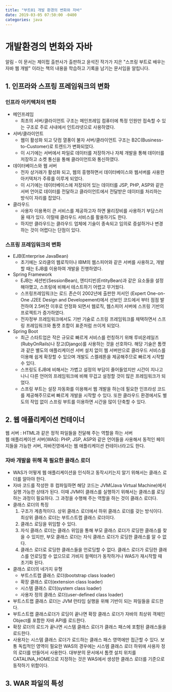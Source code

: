 ```yaml
---
title: "부트01 개발 환경의 변화와 자바"
date: 2019-03-05 07:50:00 -0400
categories: java
---
```


# 개발환경의 변화와 자바
알림 - 이 문서는 제이펍 출판사가 출판하고 윤석진 작가가 지은 "스프링 부트로 배우는 자바 웹 개발" 이라는 책의 내용을 학습하고 기록을 남기는 문서임을 알립니다.

## 1. 인프라와 스프링 프레임워크의 변화
 ### 인프라 아키텍처의 변화
  - 메인프레임
    - 최초의 서버/클라이언트 구조는 메인프레임 컴퓨터에 특정 인원만 접속할 수 있는 구조로 주로 사내에서 인트라넷으로 사용하였다.
  - 서버/클라이언트
    - 웹이 활성화 되고 닷컴 열풍이 불자 서버/클라이언트 구조는 B2C(Business-to-Customer)로 트렌드가 변화되었다.
    - 이 시기에는 서버에서 파일로 데이터를 저장하거나 자체 개발을 통해 데이터를 저장하고 소켓 통신을 통해 클라이언트와 통신하였다.
  - 데이터베이스와 웹 서버
    - 전자 상거래가 활성화 되고, 웹의 흥행하면서 데이터베이스와 웹서버를 사용한 아키텍처가 주류를 이루게 되었다.
    - 이 시기에는 데이터베이스에 저장되어 있는 데이터를 JSP, PHP, ASP와 같은 서버 언어로 데이터를 전달하고 클라이언트에서 전달받은 데이터를 처리하는 방식이 자리를 잡았다.
  - 클라우드
    - 사용자 이용폭이 큰 서비스를 제공하고자 하면 물리장비를 사용하기 부담스러울 때가 있다. 이럴때 클라우드 서비스를 활용하기도 한다.
    - 하지만 클라우드는 클라우드 업체에 기술이 종속되고 임의로 증설하거나 변경하는 것이 어렵다는 단점이 있다.
  
 ### 스프링 프레임워크의 변화
  - EJB(Enterprise JavaBean)
    - 초기에는 오라클의 웹로직이나 IBM의 웹스피어와 같은 서버를 사용하고, 개발할 때는 EJB를 이용하여 개발을 진행하였다.
  - Spring Framework
    - EJB는 세션빈(SessionBean), 엔티티빈(EntityBean)과 같은 요소들을 설정해야했고, 스프링에 비해서 테스트하기 어렵고 무거웠다.
    - 스프링프레임워크는 로드 존슨이 2002년에 출판한 저서인 (Expert One-on-One J2EE Design and Developement)에서 선보인 코드에서 부터 점점 발전하여 2.5버전 이후로 안정화 되면서 웹로직, 웹스피어 서버에 스프링 기반의 프로젝트가 증가하였다.
    - 전자정부 프레임워크에서도 기반 기술로 스프링 프레임워크를 채택하면서 스프링 프레임워크와 톰캣 조합이 표준처럼 쓰이게 되었다.
  - Spring Boot
    - 최근 스타트업은 작은 규모로 빠르게 서비스를 런칭하기 위해 루비온레일즈(RubyOnRails)나 장고(Django)를 사용하는 것을 선호하다. 해당 기술은 톰캣과 같은 별도의 애플리케이션 서버 설치 없이 웹 서버만으로 클라우드 서비스를 이용해 쉽게 확장할 수 있으며 개발도 스켈레톤을 제공해주므로 빠르게 시작할 수 있다.
    - 스프링도 EJB에 비해서는 가볍고 설정의 부담이 줄어들었지만 시간이 지나고 나니 다른 언어의 프레임워크에 비해 무겁고 설정할 것이 많은 프레임워크가 되었다.
    - 스프링 부트는 설장 자동화를 이용해서 웹 개발을 하는데 필요한 인프라성 코드를 제공해주므로써 빠르게 개발을 시작할 수 있다. 또한 클라우드 환경에서도 별도의 작업 없이 스프링 부트를 이용하면 시간을 많이 단축할 수 있다.
## 2. 웹 애플리케이션 컨테이너
웹 서버 : HTML과 같은 정적 파일들을 전달해 주는 역할을 하는 서버  
웹 애플리케이션 서버(WAS): PHP, JSP, ASP와 같은 언어들을 사용해서 동적인 페이지들을 가능한 서버, 자바진영에서는 웹 애플리케이션 컨테이너라고도 한다.
 ### 자바 개발을 위해 꼭 필요한 클래스 로더
   - WAS가 어떻게 웹 애플리케이션을 인식하고 동작시키는지 알기 위해서는 클래스 로더를 알아야 한다.
   - 자바 코드를 작성한 후 컴파일하면 해당 코드는 JVM(Java Virtual Machine)에서 실행 가능한 상태가 된다. 이때 JVM이 클래스를 실행하기 위해서는 클래스를 로딩하는 과정이 필요하다. 그 과정을 수행해 주는 역할을 하는 것이 클래스 로더다.
   - 클래스 로더의 특징
     1. 구조가 계층적이다. 상위 클래스 로더에서 하위 클래스 로더를 갖는 방식이다. 최상위 클래스 로더는 부트스트랩 클래스 로더이다.
     2. 클래스 로딩을 위임할 수 있다.
     3. 자식 클래스 로더는 클래스 위임을 통해 부모 클래스 로더가 로딩한 클래스를 찾을 수 있지만, 부모 클래스 로더는 자식 클래스 로더가 로딩한 클래스를 알 수 없다.
     4. 클래스 로더로 로딩한 클래스들을 언로딩할 수 없다. 클래스 로더가 로딩한 클래스를 언로딩할 수 없으므로 가비지 컬렉터가 동작하거나 WAS가 재시작할 때 초기화 된다.
  - 클래스 로더의 네가지 유형
    - 부트스트랩 클래스 로더(bootstrap class loader)
    - 확장 클래스 로더(extension class loader)
    - 시스템 클래스 로더(system class loader)
    - 사용자 정의 클래스 로더(user-defined class loader)
  - 부트스트랩 클래스 로더는 JVM 런타임 실행을 위해 기반이 되는 파일들을 로드한다.
  - 부트스트랩 클래스로더가 로딩이 끝나면 확장 클래스 로더가 자바의 최상위 객체인 Object를 포함한 자바 API를 로드한다.
  - 확장 로더의 로드가 끝나면 시스템 클래스 로더가 클래스 패스에 포함된 클래스들을 로드한다.
  - 사용자는 시스템 클래스 로더가 로드하는 클래스 패스 영역에만 접근할 수 있다. 보통 독립적인 영역이 필요한 WAS의 경우에는 시스템 클래스 로더 하위에 사용자 정의 로더를 만들어서 사용한다. 대부분의 문서에서 톰캣 설치 위치를 CATALINA_HOME으로 지정하는 것은 WAS에서 생성한 클래스 로더를 기준으로 동작하기 위함이다.
## 3. WAR 파일의 특성
